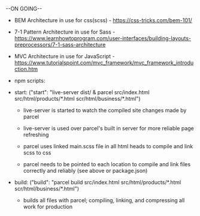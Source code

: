 --ON GOING--

- BEM Architecture in use for css(scss)  -  https://css-tricks.com/bem-101/

- 7-1 Pattern Architecture in use for Sass  -  https://www.learnhowtoprogram.com/user-interfaces/building-layouts-preprocessors/7-1-sass-architecture

- MVC Architecture in use for JavaScript  -    https://www.tutorialspoint.com/mvc_framework/mvc_framework_introduction.htm

- npm scripts:

- start: ("start": "live-server dist/ & parcel src/index.html src/html/products/\*.html scr/html/business/\*.html")

    - live-server is started to watch the compiled site changes made by parcel
    - live-server is used over parcel's built in server for more reliable page refreshing

    - parcel uses linked main.scss file in all html heads to compile and link scss to css
    - parcel needs to be pointed to each location to compile and link files correctly and reliably (see above or package.json)

- build: ("build": "parcel build src/index.html src/html/products/\*.html scr/html/business/\*.html")

    - builds all files with parcel; compiling, linking, and compressing all work for production
